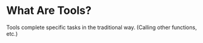 # What Are Tools?

Tools complete specific tasks in the traditional way. (Calling other functions, etc.)

